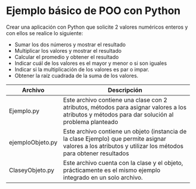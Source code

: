 # Ejemplo básico de POO con Python

Crear una aplicación con Python que solicite 2 valores numéricos enteros y con ellos se realice lo siguiente:

- Sumar los dos números y mostrar el resultado
- Multiplicar los valores y mostrar el resultado
- Calcular el promedio y obtener el resultado
- Indicar cuál de los valores es el mayor y menor o si son iguales
- Indicar si la multiplicación de los valores es par o impar.
- Obtener la raíz cuadrada de la suma de los valores.


| Archivo  | Descripción|
| ------------ | ------------ |
|  Ejemplo.py | Este archivo contiene una clase con 2 atributos, métodos para asignar valores a los atributos y métodos para dar solución al problema planteado   |
|  ejemploObjeto.py |  Este archivo contiene un objeto (instancia de la clase Ejemplo) que permite asignar valores a los atributos y utilizar los métodos para obtener resultados|
| ClaseyObjeto.py | Este archivo cuenta con la clase y el objeto, prácticamente es el mismo ejemplo integrado en un solo archivo. |


